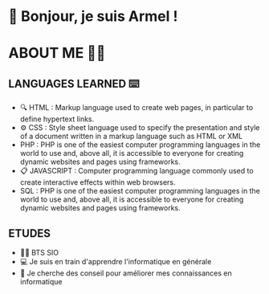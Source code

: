 # 👋 Bonjour, je suis Armel !

# ABOUT ME 👩‍💻

## LANGUAGES LEARNED ⌨️

- 🔍 HTML : Markup language used to create web pages, in particular to define hypertext links.
- ⚙ CSS : Style sheet language used to specify the presentation and style of a document written in a markup language such as HTML or XML
- PHP : PHP is one of the easiest computer programming languages in the world to use and, above all, it is accessible to everyone for creating dynamic websites and pages using frameworks.
- 📋 JAVASCRIPT : Computer programming language commonly used to create interactive effects within web browsers.
- SQL : PHP is one of the easiest computer programming languages in the world to use and, above all, it is accessible to everyone for creating dynamic websites and pages using frameworks.

## ETUDES

- 👨‍🎓 BTS SIO
- 💻 Je suis en train d'apprendre l'informatique en générale
- 🤔 Je cherche des conseil pour améliorer mes connaissances en informatique

